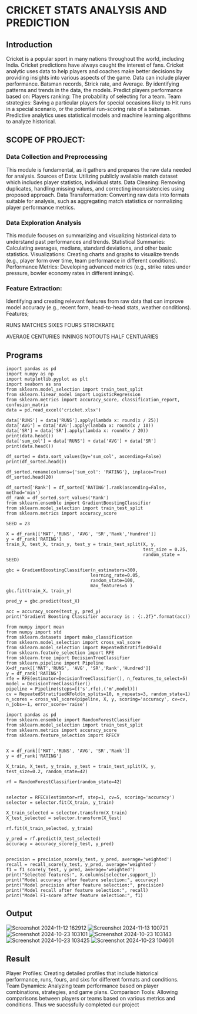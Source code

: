 # CRICKET STATS ANALYSIS AND PREDICTION
## Introduction
Cricket is a popular sport in many nations throughout the world, including India. Cricket predictions have always caught the interest of fans. Cricket analytic uses data to help players and coaches make better decisions by providing insights into various aspects of the game. 
Data can include player performance. Batsman records, Strick rate, and Average. By identifying patterns and trends in the data, the models. 
Predict players performance based on: Players ranking: The probability of selecting for a team. Team strategies: Saving a particular players for special occasions likely to Hit runs in a special scenario, or the potential run-scoring rate of a batsman.
Predictive analytics uses statistical models and machine learning algorithms to analyze historical.
## SCOPE OF PROJECT:
### Data Collection and Preprocessing

This module is fundamental, as it gathers and prepares the raw data needed for analysis.
Sources of Data: Utilizing publicly available match dataset which includes player statistics, individual stats.
Data Cleaning: Removing duplicates, handling missing values, and correcting inconsistencies using proposed approach.
Data Transformation: Converting raw data into formats suitable for analysis, such as aggregating match statistics or normalizing player performance metrics.

### Data Exploration Analysis

This module focuses on summarizing and visualizing historical data to understand past performances and trends.
Statistical Summaries: Calculating averages, medians, standard deviations, and other basic statistics.
Visualizations: Creating charts and graphs to visualize trends (e.g., player form over time, team performance in different conditions).
Performance Metrics: Developing advanced metrics (e.g., strike rates under pressure, bowler economy rates in different innings).

### Feature Extraction: 

Identifying and creating relevant features from raw data that can improve model accuracy (e.g., recent form, head-to-head stats, weather conditions).
Features;

RUNS	MATCHES	SIXES	FOURS	STRICKRATE

AVERAGE	CENTURIES	INNINGS	NOTOUTS	HALF CENTUARIES
## Programs
```
import pandas as pd
import numpy as np
import matplotlib.pyplot as plt
import seaborn as sns
from sklearn.model_selection import train_test_split
from sklearn.linear_model import LogisticRegression
from sklearn.metrics import accuracy_score, classification_report, confusion_matrix
data = pd.read_excel('cricket.xlsx')

data['RUNS'] = data['RUNS'].apply(lambda x: round(x / 25))
data['AVG'] = data['AVG'].apply(lambda x: round(x / 10))
data['SR'] = data['SR'].apply(lambda x: round(x / 20))
print(data.head())
data['sum_col'] = data['RUNS'] + data['AVG'] + data['SR']
print(data.head())

df_sorted = data.sort_values(by='sum_col', ascending=False)
print(df_sorted.head())

df_sorted.rename(columns={'sum_col': 'RATING'}, inplace=True)
df_sorted.head(20)

df_sorted['Rank'] = df_sorted['RATING'].rank(ascending=False, method='min')
df_rank = df_sorted.sort_values('Rank')
from sklearn.ensemble import GradientBoostingClassifier
from sklearn.model_selection import train_test_split
from sklearn.metrics import accuracy_score

SEED = 23

X = df_rank[['MAT','RUNS', 'AVG', 'SR','Rank','Hundred']]
y = df_rank['RATING']
train_X, test_X, train_y, test_y = train_test_split(X, y,
													test_size = 0.25,
													random_state = SEED)

gbc = GradientBoostingClassifier(n_estimators=300,
								learning_rate=0.05,
								random_state=100,
								max_features=5 )
gbc.fit(train_X, train_y)

pred_y = gbc.predict(test_X)

acc = accuracy_score(test_y, pred_y)
print("Gradient Boosting Classifier accuracy is : {:.2f}".format(acc))

from numpy import mean
from numpy import std
from sklearn.datasets import make_classification
from sklearn.model_selection import cross_val_score
from sklearn.model_selection import RepeatedStratifiedKFold
from sklearn.feature_selection import RFE
from sklearn.tree import DecisionTreeClassifier
from sklearn.pipeline import Pipeline
X=df_rank[['MAT','RUNS', 'AVG', 'SR','Rank','Hundred']]
y = df_rank['RATING']
rfe = RFE(estimator=DecisionTreeClassifier(), n_features_to_select=5)
model = DecisionTreeClassifier()
pipeline = Pipeline(steps=[('s',rfe),('m',model)])
cv = RepeatedStratifiedKFold(n_splits=10, n_repeats=3, random_state=1)
n_scores = cross_val_score(pipeline, X, y, scoring='accuracy', cv=cv, n_jobs=-1, error_score='raise')

import pandas as pd
from sklearn.ensemble import RandomForestClassifier
from sklearn.model_selection import train_test_split
from sklearn.metrics import accuracy_score
from sklearn.feature_selection import RFECV


X = df_rank[['MAT','RUNS', 'AVG', 'SR','Rank']]
y = df_rank['RATING']

X_train, X_test, y_train, y_test = train_test_split(X, y, test_size=0.2, random_state=42)

rf = RandomForestClassifier(random_state=42)


selector = RFECV(estimator=rf, step=1, cv=5, scoring='accuracy')
selector = selector.fit(X_train, y_train)

X_train_selected = selector.transform(X_train)
X_test_selected = selector.transform(X_test)

rf.fit(X_train_selected, y_train)

y_pred = rf.predict(X_test_selected)
accuracy = accuracy_score(y_test, y_pred)


precision = precision_score(y_test, y_pred, average='weighted')
recall = recall_score(y_test, y_pred, average='weighted')
f1 = f1_score(y_test, y_pred, average='weighted')
print("Selected features:", X.columns[selector.support_])
print("Model accuracy after feature selection:", accuracy)
print("Model precision after feature selection:", precision)
print("Model recall after feature selection:", recall)
print("Model F1-score after feature selection:", f1)
```
## Output

![Screenshot 2024-11-12 162912](https://github.com/user-attachments/assets/7e5ae128-2375-464d-a903-8ec4de138e0b)
![Screenshot 2024-11-13 100721](https://github.com/user-attachments/assets/b2b450fa-ed3b-4634-865a-bd8740b50c41)
![Screenshot 2024-10-23 103101](https://github.com/user-attachments/assets/2da6b334-d894-4759-a506-8a0693f2f1b3)
![Screenshot 2024-10-23 103143](https://github.com/user-attachments/assets/98a32001-991a-4ca0-976d-2fb86ca0bb2b)
![Screenshot 2024-10-23 103425](https://github.com/user-attachments/assets/20f94160-7243-4909-89bf-1ce855b7c782)
![Screenshot 2024-10-23 104601](https://github.com/user-attachments/assets/6ee01544-9599-4c8b-92c9-4a63eedb3cd0)

## Result
Player Profiles: Creating detailed profiles that include historical performance, runs, fours, and sixs for different formats and conditions.
Team Dynamics: Analyzing team performance based on player combinations, strategies, and game plans.
Comparison Tools: Allowing comparisons between players or teams based on various metrics and conditions.
Thus we succssfully completed our project

                         
